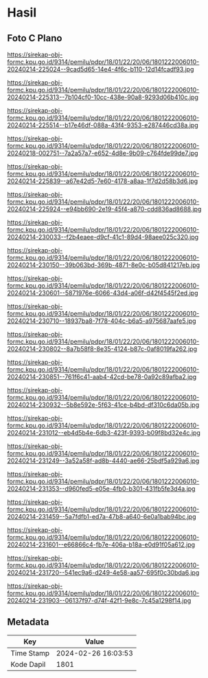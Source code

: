 # Hasil

## Foto C Plano

https://sirekap-obj-formc.kpu.go.id/9314/pemilu/pdpr/18/01/22/20/06/1801222006010-20240214-225024--9cad5d65-14e4-4f6c-b110-12d14fcadf93.jpg

https://sirekap-obj-formc.kpu.go.id/9314/pemilu/pdpr/18/01/22/20/06/1801222006010-20240214-225313--7b104cf0-10cc-438e-90a8-9293d06b410c.jpg

https://sirekap-obj-formc.kpu.go.id/9314/pemilu/pdpr/18/01/22/20/06/1801222006010-20240214-225514--b17e46df-088a-43f4-9353-e287446cd38a.jpg

https://sirekap-obj-formc.kpu.go.id/9314/pemilu/pdpr/18/01/22/20/06/1801222006010-20240218-002751--7a2a57a7-e652-4d8e-9b09-c764fde99de7.jpg

https://sirekap-obj-formc.kpu.go.id/9314/pemilu/pdpr/18/01/22/20/06/1801222006010-20240214-225839--a67e42d5-7e60-4178-a8aa-1f7d2d58b3d6.jpg

https://sirekap-obj-formc.kpu.go.id/9314/pemilu/pdpr/18/01/22/20/06/1801222006010-20240214-225924--e94bb690-2e19-45f4-a870-cdd836ad8688.jpg

https://sirekap-obj-formc.kpu.go.id/9314/pemilu/pdpr/18/01/22/20/06/1801222006010-20240214-230033--f2b4eaee-d9cf-41c1-89d4-98aee025c320.jpg

https://sirekap-obj-formc.kpu.go.id/9314/pemilu/pdpr/18/01/22/20/06/1801222006010-20240214-230150--39b063bd-369b-4871-8e0c-b05d841217eb.jpg

https://sirekap-obj-formc.kpu.go.id/9314/pemilu/pdpr/18/01/22/20/06/1801222006010-20240214-230601--5871976e-6066-43d4-a06f-d42f4545f2ed.jpg

https://sirekap-obj-formc.kpu.go.id/9314/pemilu/pdpr/18/01/22/20/06/1801222006010-20240214-230710--18937ba8-7f78-404c-b6a5-a975687aafe5.jpg

https://sirekap-obj-formc.kpu.go.id/9314/pemilu/pdpr/18/01/22/20/06/1801222006010-20240214-230802--8a7b58f8-8e35-4124-b87c-0af8019fa262.jpg

https://sirekap-obj-formc.kpu.go.id/9314/pemilu/pdpr/18/01/22/20/06/1801222006010-20240214-230851--761f6c41-aab4-42cd-be78-0a92c89afba2.jpg

https://sirekap-obj-formc.kpu.go.id/9314/pemilu/pdpr/18/01/22/20/06/1801222006010-20240214-230932--5b8e592e-5f63-41ce-b4bd-df310c6da05b.jpg

https://sirekap-obj-formc.kpu.go.id/9314/pemilu/pdpr/18/01/22/20/06/1801222006010-20240214-231012--eb4d5b4e-6db3-423f-9393-b09f8bd32e4c.jpg

https://sirekap-obj-formc.kpu.go.id/9314/pemilu/pdpr/18/01/22/20/06/1801222006010-20240214-231249--3a52a58f-ad8b-4440-ae66-25bdf5a929a6.jpg

https://sirekap-obj-formc.kpu.go.id/9314/pemilu/pdpr/18/01/22/20/06/1801222006010-20240214-231353--d960fed5-e05e-4fb0-b301-431fb5fe3d4a.jpg

https://sirekap-obj-formc.kpu.go.id/9314/pemilu/pdpr/18/01/22/20/06/1801222006010-20240214-231459--5a7fdfb1-ed7a-47b8-a640-6e0a1bab94bc.jpg

https://sirekap-obj-formc.kpu.go.id/9314/pemilu/pdpr/18/01/22/20/06/1801222006010-20240214-231601--e66866c4-fb7e-406a-b18a-e0d91f05a612.jpg

https://sirekap-obj-formc.kpu.go.id/9314/pemilu/pdpr/18/01/22/20/06/1801222006010-20240214-231720--541ec9a6-d249-4e58-aa57-695f0c30bda6.jpg

https://sirekap-obj-formc.kpu.go.id/9314/pemilu/pdpr/18/01/22/20/06/1801222006010-20240214-231903--06137f97-d74f-42f1-9e8c-7c45a1298f14.jpg


## Metadata

| Key        | Value               |
| ---------- | ------------------- |
| Time Stamp | 2024-02-26 16:03:53 |
| Kode Dapil | 1801                |



